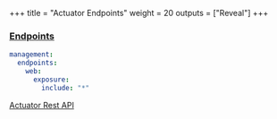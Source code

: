 +++
title = "Actuator Endpoints"
weight = 20
outputs = ["Reveal"]
+++

### [Endpoints](https://docs.spring.io/spring-boot/reference/actuator/endpoints.html)

```yaml
management:
  endpoints:
    web:
      exposure:
        include: "*"
```

[Actuator Rest API](https://docs.spring.io/spring-boot/api/rest/actuator/index.html)
